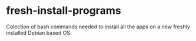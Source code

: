 # fresh-install-programs
Colection of bash commands needed to install all the apps on a new freshly installed Debian based OS.
